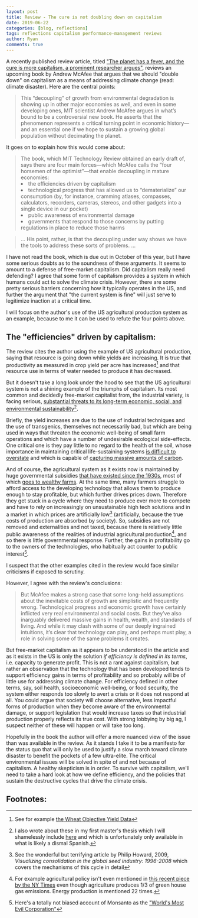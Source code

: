 ```yaml
---
layout: post
title: Review - The cure is not doubling down on capitalism
date: 2019-06-22
categories: [blog, reflections]
tags: reflections capitalism performance-management reviews
author: Ryan
comments: true
---
```



A recently published review article, titled  ["The planet has a fever, and the cure is more capitalism, a prominent researcher argues"](https://www.technologyreview.com/s/613845/the-planet-has-a-fever-and-the-cure-is-more-capitalism-a-prominent-economist-argues/?utm_campaign=site_visitor.unpaid.engagement&utm_source=facebook&utm_medium=tr_social&fbclid=IwAR0402aBdkp0X5BHAlfsBiVLTxJuVYQWWmtA2i9mqfyh1_pD0VeTElf02Ps), reviews an upcoming book by Andrew McAfee that argues that we should "double down" on capitalism as a means of addressing climate change (read: climate disaster). Here are the central points:

<blockquote> This “decoupling” of growth from environmental degradation is showing up in other major economies as well, and even in some developing ones, MIT scientist Andrew McAfee argues in what’s bound to be a controversial new book. He asserts that the phenomenon represents a critical turning point in economic history—and an essential one if we hope to sustain a growing global population without decimating the planet.</blockquote>

It goes on to explain how this would come about:
<blockquote>
The book, which MIT Technology Review obtained an early draft of, says there are four main forces—which McAfee calls the “four horsemen of the optimist”—that enable decoupling in mature economies:
<li>the efficiencies driven by capitalism</li>
<li>technological progress that has allowed us to “dematerialize” our consumption (by, for instance, cramming atlases, compasses, calculators, recorders, cameras, stereos, and other gadgets into a single device in our pocket)</li>
<li>public awareness of environmental damage</li>
<li>governments that respond to those concerns by putting regulations in place to reduce those harms</li>
</blockquote>

<blockquote>
...
His point, rather, is that the decoupling under way shows we have the tools to address these sorts of problems.
...
</blockquote>

I have not read the book, which is due out in October of this year, but I have some serious doubts as to the soundness of these arguments. It seems to amount to a defense of free-market capitalism. Did capitalism really need defending? I agree that some form of capitalism provides a system in which humans could act to solve the climate crisis. However, there are some pretty serious barriers concerning how it typically operates in the US, and further the argument that "the current system is fine" will just serve to legitimize inaction at a critical time.

I will focus on the author's use of the US agricultural production system as an example, because to me it can be used to refute the four points above.


## The "efficiencies" driven by capitalism:
The review cites the author using the example of US agricultural production, saying that resource is going down while yields are increasing. It is true that productivity as measured in crop yield per acre has increased[^fn1] and that resource use in terms of water needed to produce it has decreased.

But it doesn't take a long look under the hood to see that the US agricultural system is not a shining example of the triumphs of capitalism. Its most common and decidedly free-market capitalist from, the industrial variety, is facing serious, [substantial threats to its long-term economic, social, and environmental sustainability](https://www.ucsusa.org/food_and_agriculture/our-failing-food-system/industrial-agriculture/hidden-costs-of-industrial.html)[^fn2].

Briefly, the yield increases are due to the use of industrial techniques and the use of transgenics, themselves not necessarily bad, but which are being used in ways that threaten the economic well-being of small farm operations and which have a number of undesirable ecological side-effects. One critical one is they pay little to no regard to the health of the soil, whose importance in maintaining critical life-sustaining systems [is difficult to overstate](http://www.fao.org/soils-2015/news/news-detail/en/c/277682/) and which is capable of [capturing massive amounts of carbon](https://www.reuters.com/article/us-climatechange-agriculture-soil/better-soil-could-trap-as-mush-planet-warming-carbon-as-transport-produces-study-idUSKBN1DE2DB).

And of course, the agricultural system as it exists now is maintained by huge governmental subsidies [that have existed since the 1930s](https://www.downsizinggovernment.org/agriculture/subsidies#_edn25), most of which [goes to wealthy farms](https://www.thebalance.com/farm-subsidies-4173885).
At the same time, many farmers struggle to afford access to the developing technology that allows them to produce enough to stay profitable, but which further drives prices down. Therefore they get stuck in a cycle where they need to produce ever more to compete and have to rely on increasingly on unsustainable high tech solutions and in a market in which  prices are artificially low[^fn3] (artificially, because the true costs of production are absorbed by society).
So, subsidies are not removed and externalities and not taxed, because there is relatively little public awareness of the realities of industrial agricultural production[^fn4], and so there is little governmental response. Further, the gains in profitability go to the owners of the technologies, who habitually act counter to public interest[^fn5].

I suspect that the other examples cited in the review would face similar criticisms if exposed to scrutiny.

However, I agree with the review's conclusions:

<blockquote>
But McAfee makes a strong case that some long-held assumptions about the inevitable costs of growth are simplistic and frequently wrong. Technological progress and economic growth have certainly inflicted very real environmental and social costs. But they’ve also inarguably delivered massive gains in health, wealth, and standards of living.
And while it may clash with some of our deeply ingrained intuitions, it’s clear that technology can play, and perhaps must play, a role in solving some of the same problems it creates.</blockquote>

But free-market capitalism as it appears to be understood in the article and as it exists in the US is only the solution *if efficiency is defined in its terms*, i.e. capacity to generate profit. This is not a rant against capitalism, but rather an observation that the technology that has been developed tends to support efficiency gains in terms of profitability and so probably will be of little use for addressing climate change. For efficiency defined in other terms, say, soil health, socioeconomic well-being, or food security, the system either responds too slowly to avert a crisis or it does not respond at all. You could argue that society will choose alternative, less impactful forms of production when they become aware of the environmental damage, or support legislation that would increase taxes so that industrial production properly reflects its true cost. With strong lobbying by big ag, I suspect neither of these will happen or will take too long.

Hopefully in the book the author will offer a more nuanced view of the issue than was available in the review. As it stands I take it to be a manifesto for the status quo that will only be used to justify a slow march toward climate disaster to benefit the pockets of a few ultra-elite. The critical environmental issues will be solved in spite of and not because of capitalism. A healthy skepticism is in order. To survive with capitalism, we'll need to take a hard look at how we define efficiency, and the policies that sustain the destructive cycles that drive the climate crisis.

## Footnotes:

[^fn1]: See for example [the Wheat Objective Yield Data](https://downloads.usda.library.cornell.edu/usda-esmis/files/3484zg89w/1831cn898/gq67jv01q/WheatObjYld-05-30-2008.pdf)
[^fn2]: I also wrote about these in my first master's thesis which I will shamelessly include <a href="/assets/pdf/mastersthesis1.pdf">here</a> and which is unfortunately only available in what is likely a dismal Spanish.  
[^fn3]: See the wonderful but terrifying article by Philip Howard, 2009, *Visualizing consolidation in the global seed industry: 1996-2008* which covers the mechanisms of this cycle in detail
[^fn4]: For example agricultural policy isn't even mentioned in [this recent piece by the NY Times](https://www.nytimes.com/2019/06/21/climate/states-climate-change.html?action=click&module=Top%20Stories&pgtype=Homepage) even though agriculture produces 1/3 of green house gas emissions. Energy production is mentioned 22 times.
[^fn5]: Here's a totally not biased account of Monsanto as the ["World's Most Evil Corporation"](https://www.globalresearch.ca/the-complete-history-of-monsanto-the-worlds-most-evil-corporation/5387964)
